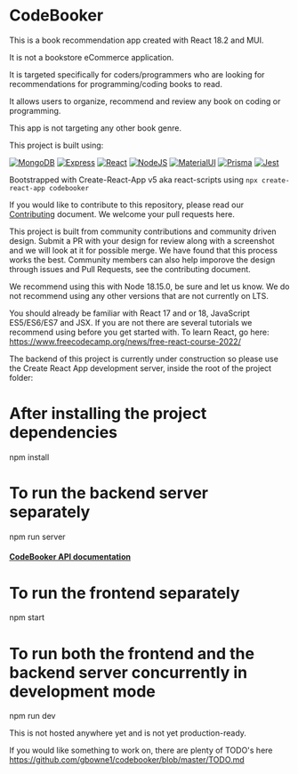 # CodeBooker

This is a book recommendation app created with React 18.2 and MUI.

It is not a bookstore eCommerce application.

It is targeted specifically for coders/programmers who are looking for recommendations for programming/coding books to read.

It allows users to organize, recommend and review any book on coding or programming.

This app is not targeting any other book genre.

This project is built using:

[![MongoDB](https://img.shields.io/badge/MongoDB-4EA94B?style=for-the-badge&logo=mongodb&logoColor=white)](https://www.nodejs.com)
[![Express](https://img.shields.io/badge/Express.js-404D59?style=for-the-badge)](https://expressjs.com)
[![React](https://img.shields.io/badge/React-20232A?style=for-the-badge&logo=react&logoColor=61DAFB)](https://react.dev/)
[![NodeJS](https://img.shields.io/badge/Node.js-43853D?style=for-the-badge&logo=node.js&logoColor=white)](https://www.nodejs.com)
[![MaterialUI](https://img.shields.io/badge/Material--UI-0081CB?style=for-the-badge&logo=material-ui&logoColor=white)](https://www.mui.com)
[![Prisma](https://img.shields.io/badge/Prisma-3982CE?style=for-the-badge&logo=Prisma&logoColor=white)](https://www.prisma.io/)
[![Jest](https://img.shields.io/badge/Jest-323330?style=for-the-badge&logo=Jest&logoColor=white)](https://jestjs.io)

Bootstrapped with Create-React-App v5 aka react-scripts using `npx create-react-app codebooker`

If you would like to contribute to this repository, please read our [Contributing](https://github.com/gbowne1/codebooker/blob/master/CONTRIBUTING.md) document. We welcome your pull requests here.

This project is built from community contributions and community driven design. Submit a PR with your design for review along with a screenshot and we will look at it for possible merge. We have found that this process works the best. Community members can also help imporove the design through issues and Pull Requests, see the contributing document.

We recommend using this with Node 18.15.0, be sure and let us know. We do not recommend using any other versions that are not currently on LTS.

You should already be familiar with React 17 and or 18, JavaScript ES5/ES6/ES7 and JSX. If you are not there are several tutorials we recommend using before you get started with. To learn React, go here: <https://www.freecodecamp.org/news/free-react-course-2022/>

The backend of this project is currently under construction so please use the Create React App development server, 
inside the root of the project folder:
 
# After installing the project dependencies
npm install

# To run the backend server separately
npm run server

#### [CodeBooker API documentation](https://bmacarini.github.io/codebooker-documentation/)

# To run the frontend separately
npm start

# To run both the frontend and the backend server concurrently in development mode
npm run dev


This is not hosted anywhere yet and is not yet production-ready.

If you would like something to work on, there are plenty of TODO's here <https://github.com/gbowne1/codebooker/blob/master/TODO.md>
